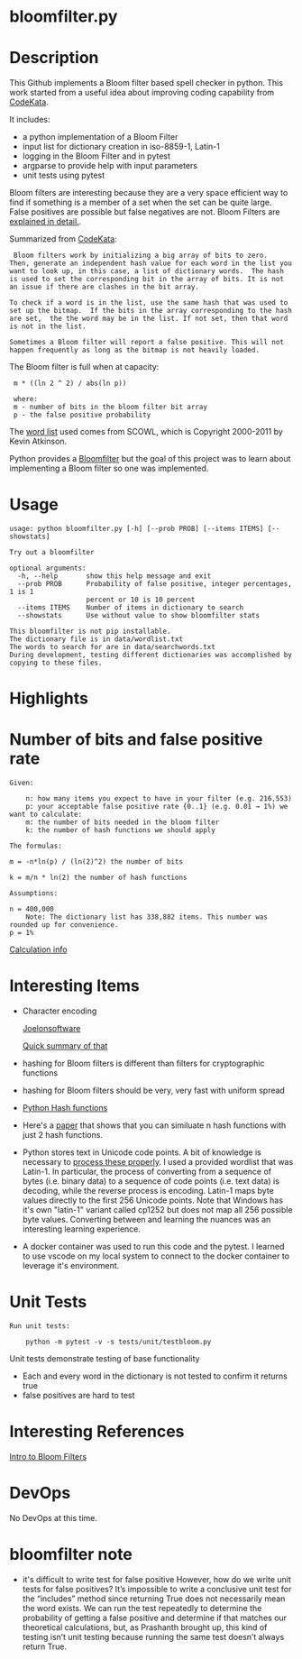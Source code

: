 # bloomfilter.py

# Description
  This Github implements a Bloom filter  based spell checker in python. This work started from a useful idea about improving coding capability from [CodeKata](http://codekata.com/kata/kata05-bloom-filters/).
   
It includes:
  - a python implementation of a Bloom Filter 
  - input list for dictionary creation in iso-8859-1, Latin-1
  - logging in the Bloom Filter and in pytest
  - argparse to provide help with input parameters
  - unit tests using pytest

  Bloom filters are interesting because they are a very space efficient way to find if something is a member of a set when the set can be quite large.   False positives are possible but false negatives are not. Bloom Filters are [explained in detail.](https://en.wikipedia.org/wiki/Bloom_filter).


Summarized from [CodeKata](http://codekata.com/kata/kata05-bloom-filters/):
```
 Bloom filters work by initializing a big array of bits to zero.  Then, generate an independent hash value for each word in the list you want to look up, in this case, a list of dictionary words.  The hash is used to set the corresponding bit in the array of bits. It is not an issue if there are clashes in the bit array.

To check if a word is in the list, use the same hash that was used to set up the bitmap.  If the bits in the array corresponding to the hash are set,  the the word may be in the list. If not set, then that word is not in the list.

Sometimes a Bloom filter will report a false positive. This will not happen frequently as long as the bitmap is not heavily loaded.

```

The Bloom filter is full when at capacity:
```
 m * ((ln 2 ^ 2) / abs(ln p))

 where:
 m - number of bits in the bloom filter bit array
 p - the false positive probability

```
The [word list](here) used comes from SCOWL, which is Copyright 2000-2011 by Kevin Atkinson. 


Python provides a [Bloomfilter](https://github.com/wxisme/py-bloomfilter) but the goal of this project was to learn about implementing a Bloom filter so one was implemented.


# Usage
``` 
usage: python bloomfilter.py [-h] [--prob PROB] [--items ITEMS] [--showstats]

Try out a bloomfilter

optional arguments:
  -h, --help       show this help message and exit
  --prob PROB      Probability of false positive, integer percentages, 1 is 1
                   percent or 10 is 10 percent
  --items ITEMS    Number of items in dictionary to search
  --showstats      Use without value to show bloomfilter stats

This bloomfilter is not pip installable.
The dictionary file is in data/wordlist.txt
The words to search for are in data/searchwords.txt
During development, testing different dictionaries was accomplished by copying to these files. 
```

# Highlights


# Number of bits and false positive rate
```
Given:

    n: how many items you expect to have in your filter (e.g. 216,553)
    p: your acceptable false positive rate {0..1} (e.g. 0.01 → 1%) we want to calculate:
    m: the number of bits needed in the bloom filter
    k: the number of hash functions we should apply

The formulas:

m = -n*ln(p) / (ln(2)^2) the number of bits

k = m/n * ln(2) the number of hash functions

Assumptions:

n = 400,000 
    Note: The dictionary list has 338,882 items. This number was rounded up for convenience.
p = 1%

```

[Calculation info](https://stackoverflow.com/questions/658439/how-many-hash-functions-does-my-bloom-filter-need)

# Interesting Items
- Character encoding

	[Joelonsoftware](https://www.joelonsoftware.com/2003/10/08/the-absolute-minimum-every-software-developer-absolutely-positively-must-know-about-unicode-and-character-sets-no-excuses/)

	[Quick summary of that](https://medium.com/@joffrey.bion/charset-encoding-encryption-same-thing-6242c3f9da0c)

- hashing for Bloom filters is different than filters for cryptographic functions
- hashing for Bloom filters should be very, very fast with uniform spread
- [Python Hash functions](https://www.pythoncentral.io/hashing-strings-with-python/)

- Here's a [paper](http://bit.ly/rgYdK3) that shows that you can similuate n hash functions with just 2 hash functions.

- Python stores text in Unicode code points. A bit of knowledge is necessary to [process these properly](http://python-notes.curiousefficiency.org/en/latest/python3/text_file_processing.html). I used a provided wordlist that was Latin-1.  In particular, the process of converting from a sequence of bytes (i.e. binary data) to a sequence of code points (i.e. text data) is decoding, while the reverse process is encoding. Latin-1 maps byte values directly to the first 256 Unicode points. Note that Windows has it's own "latin-1" variant called cp1252 but does not map all 256 possible byte values.  Converting between and learning the nuances was an interesting learning experience.

- A docker container was used to run this code and the pytest.  I learned to use vscode on my local system to connect to the docker container to leverage it's environment.

# Unit Tests

```
Run unit tests:

    python -m pytest -v -s tests/unit/testbloom.py
```

Unit tests demonstrate testing of base functionality
- Each and every word in the dictionary is not tested to confirm it returns true
- false positives are hard to test

# Interesting References
[Intro to Bloom Filters](https://www.geeksforgeeks.org.bloom-filters-introduction-and-python-implementation/)

# DevOps
No DevOps at this time.

# bloomfilter note

- it's difficult to write test for false positive
    However, how do we write unit tests for false positives? It’s impossible to write a conclusive unit test for the “includes” method since returning True does not necessarily mean the word exists. We can run the test repeatedly to determine the probability of getting a false positive and determine if that matches our theoretical calculations, but, as Prashanth brought up, this kind of testing isn’t unit testing because running the same test doesn’t always return True.
